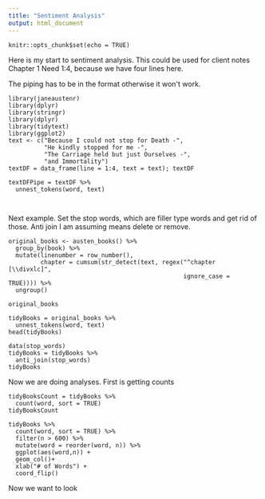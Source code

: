 ```yaml
---
title: "Sentiment Analysis"
output: html_document
---
```


```{r setup, include=FALSE}
knitr::opts_chunk$set(echo = TRUE)
```
Here is my start to sentiment analysis.  This could be used for client notes Chapter 1
Need 1:4, because we have four lines here.

The piping has to be in the format otherwise it won't work.
```{r}
library(janeaustenr)
library(dplyr)
library(stringr)
library(dplyr)
library(tidytext)
library(ggplot2)
text <- c("Because I could not stop for Death -",
          "He kindly stopped for me -",
          "The Carriage held but just Ourselves -",
          "and Immortality")
textDF = data_frame(line = 1:4, text = text); textDF

textDFPipe = textDF %>%
  unnest_tokens(word, text)

 
```
Next example.  Set the stop words, which are filler type words and get rid of those.  Anti join I am assuming means delete or remove.
```{r}
original_books <- austen_books() %>%
  group_by(book) %>%
  mutate(linenumber = row_number(),
         chapter = cumsum(str_detect(text, regex("^chapter [\\divxlc]",
                                                 ignore_case = TRUE)))) %>%
  ungroup()

original_books

tidyBooks = original_books %>%
  unnest_tokens(word, text)
head(tidyBooks)

data(stop_words)
tidyBooks = tidyBooks %>%
  anti_join(stop_words)
tidyBooks
```
Now we are doing analyses.  First is getting counts
```{r}
tidyBooksCount = tidyBooks %>%
  count(word, sort = TRUE)
tidyBooksCount

tidyBooks %>%
  count(word, sort = TRUE) %>%
  filter(n > 600) %>%
  mutate(word = reorder(word, n)) %>%
  ggplot(aes(word,n)) +
  geom_col()+
  xlab("# of Words") +
  coord_flip()

```
Now we want to look 
